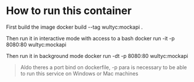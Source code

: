 # How to run this container
First build the image
    docker build --tag wultyc:mockapi .

Then run it in interactive mode with access to a bash
    docker run -it -p 8080:80 wultyc:mockapi

Then run it in background mode
    docker run -dt -p 8080:80 wultyc:mockapi

> Aldo theres a port bind on dockerfile, -p para is necessary to be able to run this service on Windows or Mac machines 
